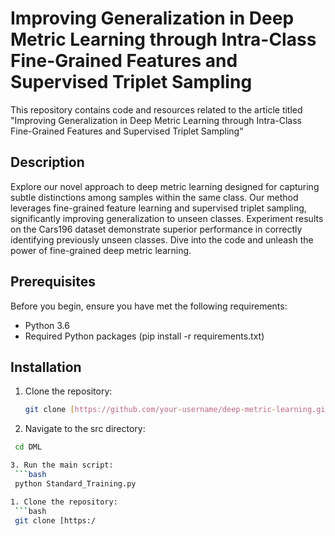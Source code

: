 # Improving Generalization in Deep Metric Learning through Intra-Class Fine-Grained Features and Supervised Triplet Sampling

This repository contains code and resources related to the article titled "Improving Generalization in Deep Metric Learning through Intra-Class Fine-Grained Features and Supervised Triplet Sampling"

## Description

Explore our novel approach to deep metric learning designed for capturing subtle distinctions among samples within the same class. Our method leverages fine-grained feature learning and supervised triplet sampling, significantly improving generalization to unseen classes. Experiment results on the Cars196 dataset demonstrate superior performance in correctly identifying previously unseen classes. Dive into the code and unleash the power of fine-grained deep metric learning.

## Prerequisites

Before you begin, ensure you have met the following requirements:
- Python 3.6
- Required Python packages (pip install -r requirements.txt)

## Installation

1. Clone the repository:
   ```bash
   git clone [https://github.com/your-username/deep-metric-learning.git](https://github.com/hamidehRafiee/DML.git)
   
   
2. Navigate to the src directory:
  ```bash
   cd DML

3. Run the main script:
   ```bash
   python Standard_Training.py

1. Clone the repository:
   ```bash
   git clone [https:/
   
